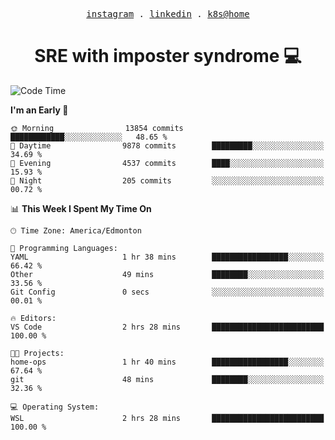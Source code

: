 <p align="center">
  <samp>
    <a href="https://www.instagram.com/lildrunkensmurf/">instagram</a> .
    <a href="https://www.linkedin.com/in/joryirving/">linkedin</a> .
    <a href="https://github.com/joryirving/home-ops">k8s@home</a>
  </samp>
</p>

<h1 align="center">
  SRE with imposter syndrome 💻
</h1>

<!--START_SECTION:waka-->
![Code Time](http://img.shields.io/badge/Code%20Time-180%20hrs%2018%20mins-blue)

**I'm an Early 🐤** 

```text
🌞 Morning                13854 commits       ████████████░░░░░░░░░░░░░   48.65 % 
🌆 Daytime                9878 commits        █████████░░░░░░░░░░░░░░░░   34.69 % 
🌃 Evening                4537 commits        ████░░░░░░░░░░░░░░░░░░░░░   15.93 % 
🌙 Night                  205 commits         ░░░░░░░░░░░░░░░░░░░░░░░░░   00.72 % 
```


📊 **This Week I Spent My Time On** 

```text
🕑︎ Time Zone: America/Edmonton

💬 Programming Languages: 
YAML                     1 hr 38 mins        █████████████████░░░░░░░░   66.42 % 
Other                    49 mins             ████████░░░░░░░░░░░░░░░░░   33.56 % 
Git Config               0 secs              ░░░░░░░░░░░░░░░░░░░░░░░░░   00.01 % 

🔥 Editors: 
VS Code                  2 hrs 28 mins       █████████████████████████   100.00 % 

🐱‍💻 Projects: 
home-ops                 1 hr 40 mins        █████████████████░░░░░░░░   67.64 % 
git                      48 mins             ████████░░░░░░░░░░░░░░░░░   32.36 % 

💻 Operating System: 
WSL                      2 hrs 28 mins       █████████████████████████   100.00 % 
```


<!--END_SECTION:waka-->
